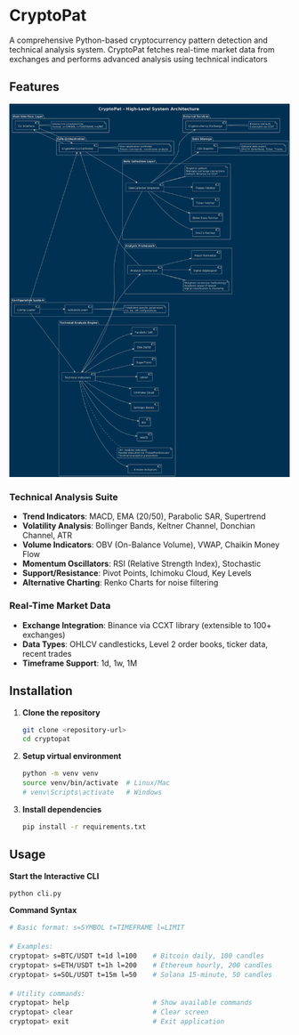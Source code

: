 # CryptoPat

A comprehensive Python-based cryptocurrency pattern detection and technical analysis system. CryptoPat fetches real-time market data from exchanges and performs advanced analysis using technical indicators

## Features
![Alt text](diagram/cryptopat-arch.png)

### Technical Analysis Suite
- **Trend Indicators**: MACD, EMA (20/50), Parabolic SAR, Supertrend
- **Volatility Analysis**: Bollinger Bands, Keltner Channel, Donchian Channel, ATR
- **Volume Indicators**: OBV (On-Balance Volume), VWAP, Chaikin Money Flow
- **Momentum Oscillators**: RSI (Relative Strength Index), Stochastic
- **Support/Resistance**: Pivot Points, Ichimoku Cloud, Key Levels
- **Alternative Charting**: Renko Charts for noise filtering

### Real-Time Market Data
- **Exchange Integration**: Binance via CCXT library (extensible to 100+ exchanges)
- **Data Types**: OHLCV candlesticks, Level 2 order books, ticker data, recent trades
- **Timeframe Support**: 1d, 1w, 1M

## Installation

1. **Clone the repository**
   ```bash
   git clone <repository-url>
   cd cryptopat
   ```

2. **Setup virtual environment**
   ```bash
   python -m venv venv
   source venv/bin/activate  # Linux/Mac
   # venv\Scripts\activate   # Windows
   ```

3. **Install dependencies**
   ```bash
   pip install -r requirements.txt
   ```

## Usage

**Start the Interactive CLI**
```bash
python cli.py
```

**Command Syntax**
```bash
# Basic format: s=SYMBOL t=TIMEFRAME l=LIMIT

# Examples:
cryptopat> s=BTC/USDT t=1d l=100    # Bitcoin daily, 100 candles
cryptopat> s=ETH/USDT t=1h l=200    # Ethereum hourly, 200 candles
cryptopat> s=SOL/USDT t=15m l=50    # Solana 15-minute, 50 candles

# Utility commands:
cryptopat> help                     # Show available commands
cryptopat> clear                    # Clear screen
cryptopat> exit                     # Exit application
```